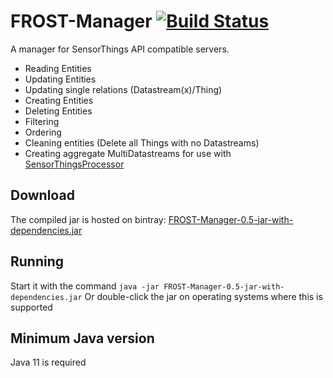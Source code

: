 # FROST-Manager [![Build Status](https://travis-ci.org/FraunhoferIOSB/FROST-Manager.svg?branch=master)](https://travis-ci.org/FraunhoferIOSB/FROST-Manager)
A manager for SensorThings API compatible servers.
- Reading Entities
- Updating Entities
- Updating single relations (Datastream(x)/Thing)
- Creating Entities
- Deleting Entities
- Filtering
- Ordering
- Cleaning entities (Delete all Things with no Datastreams)
- Creating aggregate MultiDatastreams for use with [SensorThingsProcessor](https://github.com/FraunhoferIOSB/SensorThingsProcessor)


## Download
The compiled jar is hosted on bintray: [FROST-Manager-0.5-jar-with-dependencies.jar](https://bintray.com/fraunhoferiosb/Maven/download_file?file_path=de%2Ffraunhofer%2Fiosb%2Filt%2FFROST-Manager%2F0.5%2FFROST-Manager-0.5-jar-with-dependencies.jar)

## Running
Start it with the command
```java -jar FROST-Manager-0.5-jar-with-dependencies.jar```
Or double-click the jar on operating systems where this is supported

## Minimum Java version
Java 11 is required
